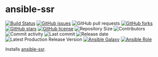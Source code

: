 # ansible-ssr

[![Build Status](https://travis-ci.org/030/ansible-ssr.svg?branch=master)](https://travis-ci.org/030/ansible-ssr)
[![GitHub issues](https://img.shields.io/github/issues/030/ansible-ssr)](https://github.com/030/ansible-ssr/issues)
![GitHub pull requests](https://img.shields.io/github/issues-pr/030/ansible-ssr)
[![GitHub forks](https://img.shields.io/github/forks/030/ansible-ssr)](https://github.com/030/ansible-ssr/network)
[![GitHub stars](https://img.shields.io/github/stars/030/ansible-ssr)](https://github.com/030/ansible-ssr/stargazers)
[![GitHub license](https://img.shields.io/github/license/030/ansible-ssr)](https://github.com/030/ansible-ssr/blob/master/LICENSE)
![Repository Size](https://img.shields.io/github/repo-size/030/ansible-ssr.svg)
![Contributors](https://img.shields.io/github/contributors/030/ansible-ssr.svg)
![Commit activity](https://img.shields.io/github/commit-activity/m/030/ansible-ssr.svg)
![Last commit](https://img.shields.io/github/last-commit/030/ansible-ssr.svg)
![Release date](https://img.shields.io/github/release-date/030/ansible-ssr.svg)
![Latest Production Release Version](https://img.shields.io/github/release/030/ansible-ssr.svg)
[![Ansible Galaxy](https://img.shields.io/ansible/role/0.svg)](https://galaxy.ansible.com/030/ansible-ssr)
[![Ansible Role](https://img.shields.io/ansible/role/d/0)](https://galaxy.ansible.com/030/ansible-ssr)

Installs [ansible-ssr](https://github.com/MaartenBaert/ssr).
